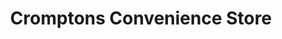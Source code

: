 ---
title: "Cromptons Convenience Store"
url: /bolton/cromptons-convenience-store/
shop: convenience
---